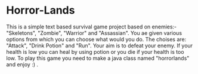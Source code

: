 # Horror-Lands

This is a simple text based survival game project based on enemies:- "Skeletons", "Zombie", "Warrior" and "Assassian". You ae given various options from which you can choose what would you do. The choises are: "Attack", "Drink Potion" and "Run". Your aim is to defeat your enemy. If your health is low you can heal by using potion or you die if your health is too low. To play this game you need to make a java class named "horrorlands" and enjoy :) .
